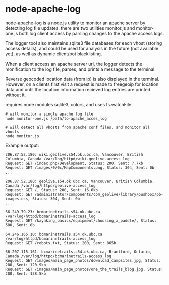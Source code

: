 # node-apache-log
node-apache-log is a node.js utility to monitor an apache server by detecting log file updates. 
there are two utilities monitor.js and monitor-one.js both log client access by parsing changes to the apache access logs. 

The logger tool also maintains sqlite3 file databases for each vhost (storing access details), and could be used for analysis in the future (not available yet), as well as dynamic client/bot blacklisting.

When a client access an apache server url, the logger detects the monification to the log file, parses, and prints
a message to the terminal. 

Reverse geocoded location data (from ip) is also displayed in the terminal. However, on a clients first visit a request is made to freegeoip for location data and until the location information recieved log entries are printed without it.


requires node modules sqlite3, colors, and uses fs.watchFile. 


```
# will monitor a single apache log file
node monitor-one.js /path/to-apache_acces_log
```

```
# will detect all vhosts from apache conf files, and monitor all vhosts
node monitor.js
```


Example output:

```
206.87.52.180: wiki.geolive.s54.ok.ubc.ca, Vancouver, British Columbia, Canada /var/log/httpd/wiki.geolive-access_log
Request: GET /index.php/Development, Status: 200, Sent: 7.7kb
Request: GET /images/0/0c/MapComponents.png, Status: 304, Sent: 0b
...

206.87.52.180: geolive.s54.ok.ubc.ca, Vancouver, British Columbia, Canada /var/log/httpd/geolive-access_log
Request: GET /, Status: 200, Sent: 16.6kb
Request: GET /administrator/components/com_geolive/library/pushbox/pb-images.css, Status: 304, Sent: 0b
...

66.249.79.23: bcmarinetrails.s54.ok.ubc.ca /var/log/httpd/bcmarinetrails-access_log
Request: GET /kayaking_basics/equipment/choosing_a_paddle/, Status: 500, Sent: 0b

64.246.165.10: bcmarinetrails.s54.ok.ubc.ca /var/log/httpd/bcmarinetrails-access_log
Request: GET /robots.txt, Status: 200, Sent: 865b

66.207.115.161: bcmarinetrails.s54.ok.ubc.ca, Brantford, Ontario, Canada /var/log/httpd/bcmarinetrails-access_log
Request: GET /images/main_page_photos/download_campsites.jpg, Status: 200, Sent: 120.9kb
Request: GET /images/main_page_photos/one_the_trails_blog.jpg, Status: 200, Sent: 138.5kb
...

```
